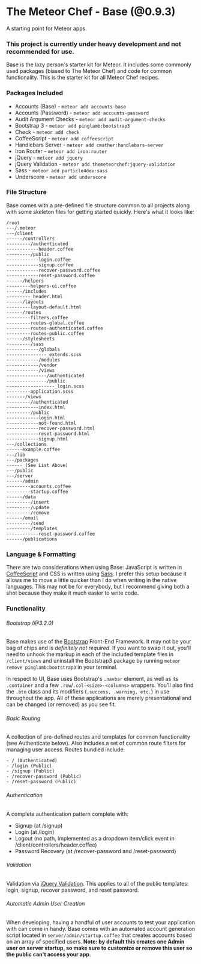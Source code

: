 # The Meteor Chef - Base (@0.9.3)
A starting point for Meteor apps.

### **This project is currently under heavy development and not recommended for use.**

Base is the lazy person's starter kit for Meteor. It includes some commonly used packages (biased to The Meteor Chef) and code for common functionality. This is the starter kit for all Meteor Chef recipes.

### Packages Included
- Accounts (Base) - `meteor add accounts-base`
- Accounts (Password) - `meteor add accounts-password`
- Audit Argument Checks - `meteor add audit-argument-checks`
- Bootstrap 3 - `meteor add pinglamb:bootstrap3`
- Check - `meteor add check`
- CoffeeScript - `meteor add coffeescript`
- Handlebars Server - `meteor add cmather:handlebars-server`
- Iron Router - `meteor add iron:router`
- jQuery - `meteor add jquery`
- jQuery Validation - `meteor add themeteorchef:jquery-validation`
- Sass - `meteor add particle4dev:sass`
- Underscore - `meteor add underscore`

### File Structure
Base comes with a pre-defined file structure common to all projects along with some skeleton files for getting started quickly. Here's what it looks like:

```
/root
---/.meteor
---/client
------/controllers
---------/authenticated
------------header.coffee
---------/public
------------login.coffee
------------signup.coffee
------------recover-password.coffee
------------reset-password.coffee
------/helpers
---------helpers-ui.coffee
------/includes
---------_header.html
------/layouts
---------layout-default.html
------/routes
---------filters.coffee
---------routes-global.coffee
---------routes-authenticated.coffee
---------routes-public.coffee
------/stylesheets
---------/sass
------------/globals
---------------_extends.scss
------------/modules
------------/vendor
------------/views
---------------/authenticated
---------------/public
------------------_login.scss
---------application.scss
-------/views
---------/authenticated
------------index.html
---------/public
------------login.html
------------not-found.html
------------recover-password.html
------------reset-password.html
------------signup.html
---/collections
------example.coffee
---/lib
---/packages
------ (See List Above)
---/public
---/server
------/admin
---------accounts.coffee
---------startup.coffee
------/data
---------/insert
---------/update
---------/remove
------/email
---------/send
---------/templates
------------reset-password.coffee
------/publications
```

### Language & Formatting
There are two considerations when using Base: JavaScript is written in [CoffeeScript](http://coffeescript.org) and CSS is written using [Sass](http://sass-lang.com). I prefer this setup because it allows me to move a little quicker than I do when writing in the native languages. This may not be for everybody, but I recommend giving both a shot because they make it much easier to write code.

### Functionality

###### Bootstrap (@3.2.0)
Base makes use of the [Bootstrap](http://getbootstrap.com) Front-End Framework. It may not be your bag of chips and is *definitely not required*. If you want to swap it out, you'll need to unhook the markup in each of the included template files in `/client/views` and uninstall the Bootstrap3 package by running `meteor remove pinglamb:bootstrap3` in your terminal.

In respect to UI, Base uses Bootstrap's `.navbar` element, as well as its `.container` and a few `.row`/`.col-<size>-<columns>` wrappers. You'll also find the `.btn` class and its modifiers (`.success, .warning, etc.`) in use throughout the app. All of these applications are merely presentational and can be changed (or removed) as you see fit.

###### Basic Routing
A collection of pre-defined routes and templates for common functionality (see Authenticate below). Also includes a set of common route filters for managing user access. Routes bundled include:

```
- / (Authenticated)
- /login (Public)
- /signup (Public)
- /recover-password (Public)
- /reset-password (Public)
```

###### Authentication
A complete authentication pattern complete with:

- Signup (at /signup)
- Login (at /login)
- Logout (no path, implemented as a dropdown item/click event in /client/controllers/header.coffee)
- Password Recovery (at /recover-password and /reset-password)

###### Validation
Validation via [jQuery Validation](http://jqueryvalidation.org). This applies to all of the public templates: login, signup, recover password, and reset password.

###### Automatic Admin User Creation
When developing, having a handful of user accounts to test your application with can come in handy. Base comes with an automated account generation script located in `server/admin/startup.coffee` that creates accounts based on an array of specified users. **Note: by default this creates one Admin user on server startup, so make sure to customize or remove this user so the public can't access your app**.
